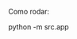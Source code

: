 Como rodar:

python -m src.app                                                                          
